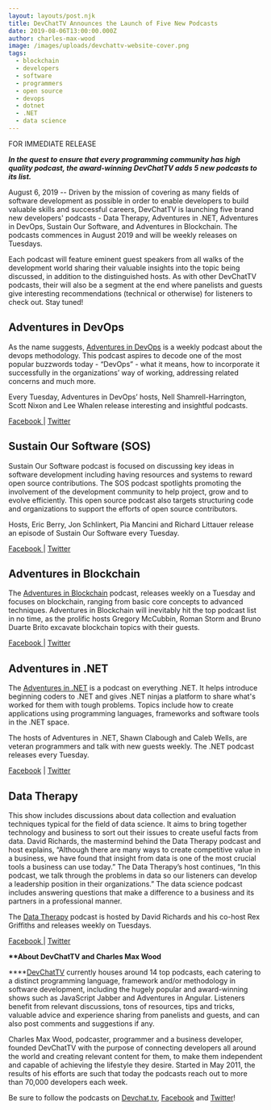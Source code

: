 ```yaml
---
layout: layouts/post.njk
title: DevChatTV Announces the Launch of Five New Podcasts
date: 2019-08-06T13:00:00.000Z
author: charles-max-wood
image: /images/uploads/devchattv-website-cover.png
tags:
  - blockchain
  - developers
  - software
  - programmers
  - open source
  - devops
  - dotnet
  - .NET
  - data science
---
```

FOR IMMEDIATE RELEASE



**_In the quest to ensure that every programming community has high quality podcast, the award-winning DevChatTV adds 5 new podcasts to its list._**



August 6, 2019 -- Driven by the mission of covering as many fields of software development as possible in order to enable developers to build valuable skills and successful careers, DevChatTV is launching five brand new developers' podcasts - Data Therapy, Adventures in .NET, Adventures in DevOps, Sustain Our Software, and Adventures in Blockchain. The podcasts commences in August 2019 and will be weekly releases on Tuesdays. 



Each podcast will feature eminent guest speakers from all walks of the development world sharing their valuable insights into the topic being discussed, in addition to the distinguished hosts. As with other DevChatTV podcasts, their will also be a segment at the end where panelists and guests give interesting recommendations (technical or otherwise) for listeners to check out. Stay tuned!



## Adventures in DevOps

As the name suggests, [Adventures in DevOps](https://www.facebook.com/Adventures-in-DevOps-345350773046268/) is a weekly podcast about the devops methodology. This podcast aspires to decode one of the most popular buzzwords today - “DevOps” - what it means, how to incorporate it successfully in the organizations’ way of working, addressing related concerns and much more.



Every Tuesday, Adventures in DevOps’ hosts, Nell Shamrell-Harrington, Scott Nixon and Lee Whalen release interesting and insightful podcasts. 

[Facebook ](https://www.facebook.com/Adventures-in-DevOps-345350773046268/)|  [Twitter](https://twitter.com/DevOpsPodcast)



## Sustain Our Software (SOS)

Sustain Our Software podcast is focused on discussing key ideas in software development including having resources and systems to reward open source contributions. The SOS podcast spotlights promoting the involvement of the development community to help project, grow and to evolve efficiently. This open source podcast also targets structuring code and organizations to support the efforts of open source contributors. 



Hosts, Eric Berry, Jon Schlinkert, Pia Mancini and Richard Littauer release an episode of Sustain Our Software every Tuesday.

[Facebook ](https://www.facebook.com/Sustain-Our-Software-SOS-857471391289849/)|  [Twitter](https://twitter.com/sos_opensource)



## Adventures in Blockchain

The [Adventures in Blockchain](https://devchat.tv/adventures-in-blockchain) podcast, releases weekly on a Tuesday and focuses on blockchain, ranging from basic core concepts to advanced techniques. Adventures in Blockchain will inevitably hit the top podcast list in no time, as the prolific hosts Gregory McCubbin, Roman Storm and Bruno Duarte Brito excavate blockchain topics with their guests.

[Facebook ](https://www.facebook.com/Adventures-in-Blockchain-1180850735452512/)|  [Twitter](https://twitter.com/adv_blockchain)



## Adventures in .NET

The [Adventures in .NET](https://devchat.tv/adventures-in-dotnet) is a podcast on everything .NET. It helps introduce beginning coders to .NET and gives .NET ninjas a platform to share what's worked for them with tough problems. Topics include how to create applications using programming languages, frameworks and software tools in the .NET space. 



The hosts of Adventures in .NET, Shawn Clabough and Caleb Wells, are veteran programmers and talk with new guests weekly. The .NET podcast releases every Tuesday.

[Facebook](https://www.facebook.com/Adventures-in-NET-373059030062837/) |  [Twitter](https://twitter.com/adventures_net)



## Data Therapy

This show includes discussions about data collection and evaluation techniques typical for the field of data science. It aims to bring together technology and business to sort out their issues to create useful facts from data. David Richards, the mastermind behind the Data Therapy podcast and host explains, “Although there are many ways to create competitive value in a business, we have found that insight from data is one of the most crucial tools a business can use today.” The Data Therapy’s host continues, “In this podcast, we talk through the problems in data so our listeners can develop a leadership position in their organizations.” The data science podcast includes answering questions that make a difference to a business and its partners in a professional manner. 



The [Data Therapy](https://devchat.tv/) podcast is hosted by David Richards and his co-host Rex Griffiths and releases weekly on Tuesdays.

[Facebook ](https://www.facebook.com/Data-Therapy-470299020402784/)|  [Twitter](https://twitter.com/devchattv)



**\*\*About DevChatTV and Charles Max Wood**

****[DevChatTV](https://devchat.tv/) currently houses around 14 top podcasts, each catering to a distinct programming language, framework and/or methodology in software development, including the hugely popular and award-winning shows such as JavaScript Jabber and Adventures in Angular. Listeners benefit from relevant discussions, tons of resources, tips and tricks, valuable advice and experience sharing from panelists and guests, and can also post comments and suggestions if any. 



Charles Max Wood, podcaster, programmer and a business developer, founded DevChatTV with the purpose of connecting developers all around the world and creating relevant content for them, to make them independent and capable of achieving the lifestyle they desire. Started in May 2011, the results of his efforts are such that today the podcasts reach out to more than 70,000 developers each week. 

Be sure to follow the podcasts on [Devchat.tv](https://devchat.tv/), [Facebook](https://www.facebook.com/DevChattv) and [Twitter](https://twitter.com/devchattv)!
